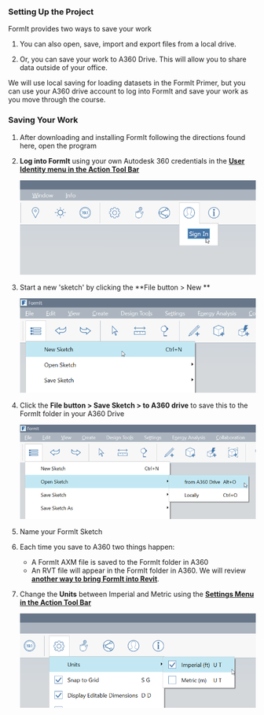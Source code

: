 ### Setting Up the Project

FormIt provides two ways to save your work

1. You can also open, save, import and export files from a local drive.

2. Or, you can save your work to A360 Drive. This will allow you to share data outside of your office.

We will use local saving for loading datasets in the FormIt Primer, but you can use your A360 drive account to log into FormIt and save your work as you move through the course.

### Saving Your Work

1. After downloading and installing FormIt following the directions found here, open the program

2. **Log into FormIt** using your own Autodesk 360 credentials in the [**User Identity menu in the Action Tool Bar**](../formit-introduction/tool-bars.md)

   ![](./images/f20e489d-d5b3-4cd7-8d10-68b68eb8c5e4.png)

3. Start a new 'sketch' by clicking the **File button &gt; New **

   ![](images/new-sketch.png)

4. Click the **File button &gt; Save Sketch &gt; to A360 drive** to save this to the FormIt folder in your A360 Drive

   ![](images/A360-Save.png)

5. Name your FormIt Sketch

6. Each time you save to A360 two things happen:

   * A FormIt AXM file is saved to the FormIt folder in A360
   * An RVT file will appear in the FormIt folder in A360. We will review [**another way to bring FormIt into Revit**](../Building-the-Farnsworth-House/Revit-Interop.md).

7. Change the **Units** between Imperial and Metric using the [**Settings Menu in the Action Tool Bar**](../formit-introduction/tool-bars.md)

   ![](./images/69fa8a69-57f3-4eaa-a00a-4976732b1547.png)



